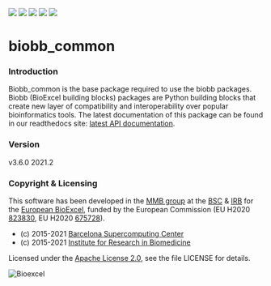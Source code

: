 [![](https://readthedocs.org/projects/biobb-common/badge/?version=latest)](https://biobb-common.readthedocs.io/en/latest/?badge=latest)
[![](https://img.shields.io/badge/install%20with-bioconda-brightgreen.svg?style=flat)](https://anaconda.org/bioconda/biobb_common)
[![](https://quay.io/repository/biocontainers/biobb_common/status)](https://quay.io/repository/biocontainers/biobb_common)
[![](https://www.singularity-hub.org/static/img/hosted-singularity--hub-%23e32929.svg)](https://singularity-hub.org/collections/2734)
[![](https://img.shields.io/badge/License-Apache%202.0-blue.svg)](https://opensource.org/licenses/Apache-2.0)


# biobb_common

### Introduction
Biobb_common is the base package required to use the biobb
packages.
Biobb (BioExcel building blocks) packages are Python building blocks that
create new layer of compatibility and interoperability over popular
bioinformatics tools.
The latest documentation of this package can be found in our readthedocs site:
[latest API documentation](http://biobb_common.readthedocs.io/en/latest/).

### Version
v3.6.0 2021.2

### Copyright & Licensing
This software has been developed in the [MMB group](http://mmb.irbbarcelona.org) at the [BSC](http://www.bsc.es/) & [IRB](https://www.irbbarcelona.org/) for the [European BioExcel](http://bioexcel.eu/), funded by the European Commission (EU H2020 [823830](http://cordis.europa.eu/projects/823830), EU H2020 [675728](http://cordis.europa.eu/projects/675728)).

* (c) 2015-2021 [Barcelona Supercomputing Center](https://www.bsc.es/)
* (c) 2015-2021 [Institute for Research in Biomedicine](https://www.irbbarcelona.org/)

Licensed under the
[Apache License 2.0](https://www.apache.org/licenses/LICENSE-2.0), see the file LICENSE for details.

![](https://bioexcel.eu/wp-content/uploads/2019/04/Bioexcell_logo_1080px_transp.png "Bioexcel")
